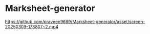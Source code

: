 # Marksheet-generator

https://github.com/praveen9669/Marksheet-generator/asset/screen-20250309-173807~2.mp4
